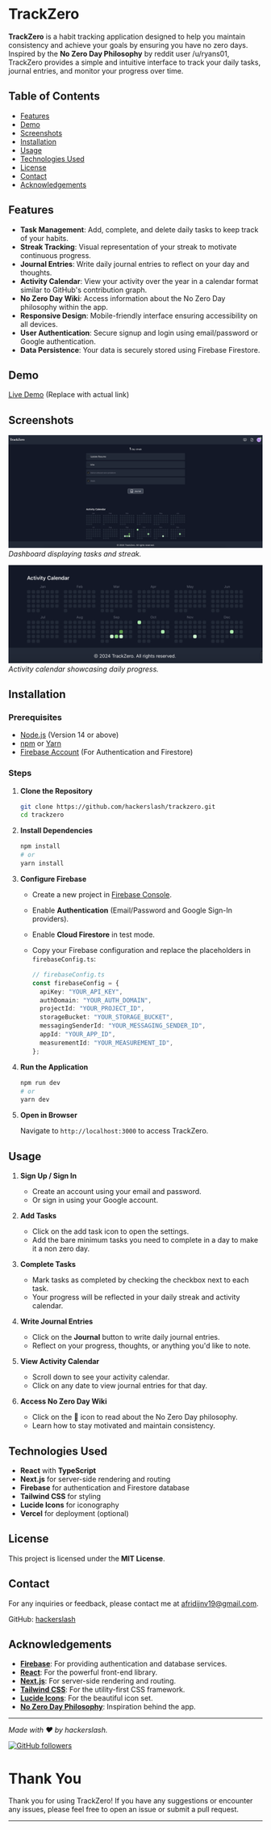 # TrackZero

**TrackZero** is a habit tracking application designed to help you maintain consistency and achieve your goals by ensuring you have no zero days. Inspired by the **No Zero Day Philosophy** by reddit user /u/ryans01, TrackZero provides a simple and intuitive interface to track your daily tasks, journal entries, and monitor your progress over time.

## Table of Contents

- [Features](#features)
- [Demo](#demo)
- [Screenshots](#screenshots)
- [Installation](#installation)
- [Usage](#usage)
- [Technologies Used](#technologies-used)
- [License](#license)
- [Contact](#contact)
- [Acknowledgements](#acknowledgements)

## Features

- **Task Management**: Add, complete, and delete daily tasks to keep track of your habits.
- **Streak Tracking**: Visual representation of your streak to motivate continuous progress.
- **Journal Entries**: Write daily journal entries to reflect on your day and thoughts.
- **Activity Calendar**: View your activity over the year in a calendar format similar to GitHub's contribution graph.
- **No Zero Day Wiki**: Access information about the No Zero Day philosophy within the app.
- **Responsive Design**: Mobile-friendly interface ensuring accessibility on all devices.
- **User Authentication**: Secure signup and login using email/password or Google authentication.
- **Data Persistence**: Your data is securely stored using Firebase Firestore.

## Demo

[Live Demo](https://trackzero.hackerslash.me/) (Replace with actual link)

## Screenshots

![TrackZero Dashboard](screenshots/dashboard.png)
*Dashboard displaying tasks and streak.*

![Activity Calendar](screenshots/activity_calendar.png)
*Activity calendar showcasing daily progress.*

## Installation

### Prerequisites

- [Node.js](https://nodejs.org/) (Version 14 or above)
- [npm](https://www.npmjs.com/) or [Yarn](https://yarnpkg.com/)
- [Firebase Account](https://firebase.google.com/) (For Authentication and Firestore)

### Steps

1. **Clone the Repository**

   ```bash
   git clone https://github.com/hackerslash/trackzero.git
   cd trackzero
   ```
2. **Install Dependencies**

   ```bash
   npm install
   # or
   yarn install
   ```
3. **Configure Firebase**

   - Create a new project in [Firebase Console](https://console.firebase.google.com/).
   - Enable **Authentication** (Email/Password and Google Sign-In providers).
   - Enable **Cloud Firestore** in test mode.
   - Copy your Firebase configuration and replace the placeholders in `firebaseConfig.ts`:

     ```typescript
     // firebaseConfig.ts
     const firebaseConfig = {
       apiKey: "YOUR_API_KEY",
       authDomain: "YOUR_AUTH_DOMAIN",
       projectId: "YOUR_PROJECT_ID",
       storageBucket: "YOUR_STORAGE_BUCKET",
       messagingSenderId: "YOUR_MESSAGING_SENDER_ID",
       appId: "YOUR_APP_ID",
       measurementId: "YOUR_MEASUREMENT_ID",
     };
     ```
4. **Run the Application**

   ```bash
   npm run dev
   # or
   yarn dev
   ```
5. **Open in Browser**

   Navigate to `http://localhost:3000` to access TrackZero.

## Usage

1. **Sign Up / Sign In**

   - Create an account using your email and password.
   - Or sign in using your Google account.
2. **Add Tasks**

   - Click on the add task icon to open the settings.
   - Add the bare minimum tasks you need to complete in a day to make it a non zero day.
3. **Complete Tasks**

   - Mark tasks as completed by checking the checkbox next to each task.
   - Your progress will be reflected in your daily streak and activity calendar.
4. **Write Journal Entries**

   - Click on the **Journal** button to write daily journal entries.
   - Reflect on your progress, thoughts, or anything you'd like to note.
5. **View Activity Calendar**

   - Scroll down to see your activity calendar.
   - Click on any date to view journal entries for that day.
6. **Access No Zero Day Wiki**

   - Click on the **📖** icon to read about the No Zero Day philosophy.
   - Learn how to stay motivated and maintain consistency.

## Technologies Used

- **React** with **TypeScript**
- **Next.js** for server-side rendering and routing
- **Firebase** for authentication and Firestore database
- **Tailwind CSS** for styling
- **Lucide Icons** for iconography
- **Vercel** for deployment (optional)



## License

This project is licensed under the **MIT License**.

## Contact

For any inquiries or feedback, please contact me at [afridijnv19@gmail.com](mailto:afridijnv19@gmail.com).

GitHub: [hackerslash](https://github.com/hackerslash)

## Acknowledgements

- **[Firebase](https://firebase.google.com/)**: For providing authentication and database services.
- **[React](https://reactjs.org/)**: For the powerful front-end library.
- **[Next.js](https://nextjs.org/)**: For server-side rendering and routing.
- **[Tailwind CSS](https://tailwindcss.com/)**: For the utility-first CSS framework.
- **[Lucide Icons](https://lucide.dev/)**: For the beautiful icon set.
- **[No Zero Day Philosophy](https://www.reddit.com/r/NonZeroDay/comments/1qbxvz/the_gospel_of_uryans01_helpful_advice_for_anyone/)**: Inspiration behind the app.

---

*Made with ❤️ by hackerslash.*

[![GitHub followers](https://img.shields.io/github/followers/hackerslash.svg?style=social&label=Follow)](https://github.com/hackerslash)

# Thank You

Thank you for using TrackZero! If you have any suggestions or encounter any issues, please feel free to open an issue or submit a pull request.

---
